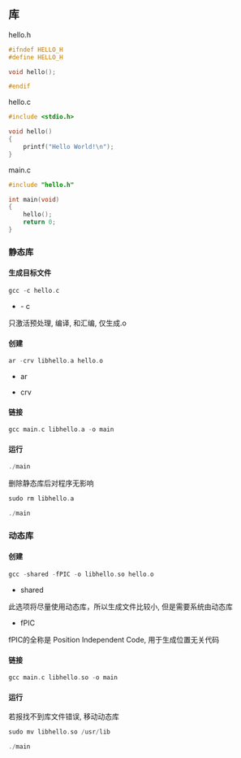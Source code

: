 <!--
 * @Description: 
 * @Version: 1.0
 * @Author: DaLao
 * @Email: dalao_li@163.com
 * @Date: 2022-08-15 23:02:04
 * @LastEditors: DaLao
 * @LastEditTime: 2022-09-11 18:24:25
-->


## 库


hello.h

```c
#ifndef HELLO_H
#define HELLO_H

void hello();

#endif
```


hello.c

```c
#include <stdio.h>

void hello()
{
    printf("Hello World!\n");
}
```


main.c

```c
#include "hello.h"

int main(void)
{
    hello();
    return 0;
}
```


### 静态库


#### 生成目标文件

```c
gcc -c hello.c
```

- \- c

只激活预处理, 编译, 和汇编, 仅生成.o


#### 创建

```c
ar -crv libhello.a hello.o
```

- ar

- crv


#### 链接

```c
gcc main.c libhello.a -o main
```


#### 运行

```c
./main
```

删除静态库后对程序无影响

```c
sudo rm libhello.a

./main
```


### 动态库


#### 创建

```c
gcc -shared -fPIC -o libhello.so hello.o
```

- shared

此选项将尽量使用动态库，所以生成文件比较小, 但是需要系统由动态库


- fPIC

fPIC的全称是 Position Independent Code, 用于生成位置无关代码


#### 链接

```c
gcc main.c libhello.so -o main
```


#### 运行

若报找不到库文件错误, 移动动态库

```c
sudo mv libhello.so /usr/lib

./main
```
